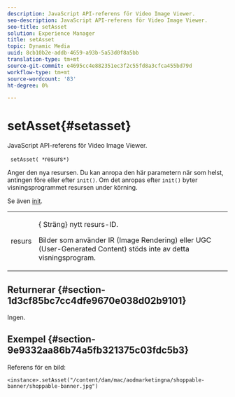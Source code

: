 ```yaml
---
description: JavaScript API-referens för Video Image Viewer.
seo-description: JavaScript API-referens för Video Image Viewer.
seo-title: setAsset
solution: Experience Manager
title: setAsset
topic: Dynamic Media
uuid: 8cb10b2e-addb-4659-a93b-5a53d0f8a5bb
translation-type: tm+mt
source-git-commit: e4695cc4e882351ec3f2c55fd8a3cfca455bd79d
workflow-type: tm+mt
source-wordcount: '83'
ht-degree: 0%

---
```



# setAsset{#setasset}

JavaScript API-referens för Video Image Viewer.

` setAsset( *`resurs`*)`

Anger den nya resursen. Du kan anropa den här parametern när som helst, antingen före eller efter `init()`. Om det anropas efter `init()` byter visningsprogrammet resursen under körning.

Se även [init](../../../c-html5-aem-asset-viewers/c-html5-aem-interactive-images/c-html5-aem-interactive-image-javascriptapiref/r-html5-aem-int-image-viewer-javascriptapiref-init.md#reference-aee94dd92a28410784f7a1792e28683b).

<table id="table_896DFF34A68A403DB93A6D597461A573"> 
 <tbody> 
  <tr> 
   <td colname="col1"> <p> <span class="codeph"> <span class="varname"> resurs</span> </span> </p> </td> 
   <td colname="col2"> <p>{<span class="codeph"> Sträng</span>} nytt resurs-ID. </p> <p>Bilder som använder IR (Image Rendering) eller UGC (User-Generated Content) stöds inte av detta visningsprogram. </p> </td> 
  </tr> 
 </tbody> 
</table>

## Returnerar {#section-1d3cf85bc7cc4dfe9670e038d02b9101}

Ingen.

## Exempel {#section-9e9332aa86b74a5fb321375c03fdc5b3}

Referens för en bild:

```
<instance>.setAsset("/content/dam/mac/aodmarketingna/shoppable-banner/shoppable-banner.jpg")
```

